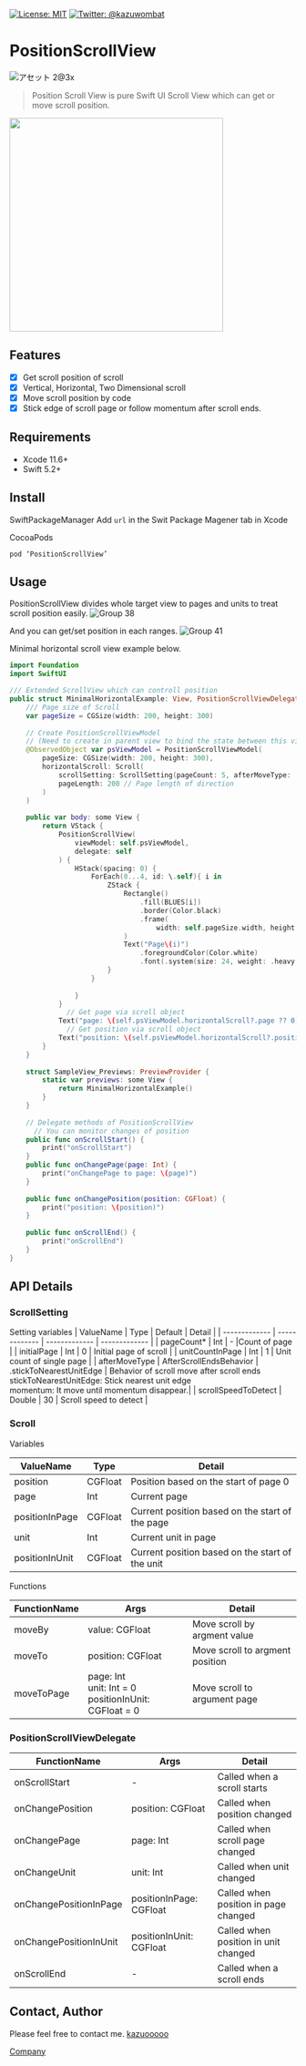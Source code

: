 [![License: MIT](https://img.shields.io/badge/License-MIT-yellow.svg)](https://opensource.org/licenses/MIT)
<a href="https://twitter.com/kazuwombat">
	<img src="https://img.shields.io/badge/contact-@kazuwombat-blue.svg?style=flat" alt="Twitter: @kazuwombat" />
</a>
# PositionScrollView
![アセット 2@3x](https://user-images.githubusercontent.com/6919381/92070946-70453200-ede8-11ea-9960-dca19aebd2eb.png)

> Position Scroll View is  pure Swift UI Scroll View which can get or move scroll position.

<img src="https://user-images.githubusercontent.com/6919381/92070990-94a10e80-ede8-11ea-8a70-a9e55bfcb513.gif" data-canonical-src="https://gyazo.com/eb5c5741b6a9a16c692170a41a49c858.png" width="375" />

##  Features
- [x] Get scroll position of scroll
- [x] Vertical, Horizontal,  Two Dimensional scroll
- [x] Move scroll position by code
- [x] Stick edge of scroll page or follow momentum  after scroll ends.

## Requirements
* Xcode 11.6+
* Swift 5.2+

## Install
SwiftPackageManager
Add `url` in the Swit Package Magener tab in Xcode

CocoaPods

```
pod ‘PositionScrollView’ 
```

##  Usage
PositionScrollView divides whole target view to pages and units to treat scroll position easily.
![Group 38](https://user-images.githubusercontent.com/6919381/92071233-290b7100-ede9-11ea-92d9-0b574b9ea378.png)

And you can get/set position in each ranges.
![Group 41](https://user-images.githubusercontent.com/6919381/92072022-39245000-edeb-11ea-9eb3-fcc8ea3f6593.png)

Minimal horizontal scroll view example below.

```swift
import Foundation
import SwiftUI

/// Extended ScrollView which can controll position
public struct MinimalHorizontalExample: View, PositionScrollViewDelegate {
    /// Page size of Scroll
    var pageSize = CGSize(width: 200, height: 300)
    
    // Create PositionScrollViewModel
    // (Need to create in parent view to bind the state between this view and PositionScrollView)
    @ObservedObject var psViewModel = PositionScrollViewModel(
        pageSize: CGSize(width: 200, height: 300),
        horizontalScroll: Scroll(
            scrollSetting: ScrollSetting(pageCount: 5, afterMoveType: .stickNearestUnitEdge),
            pageLength: 200 // Page length of direction
        )
    )
   
    public var body: some View {
        return VStack {
            PositionScrollView(
                viewModel: self.psViewModel,
                delegate: self
            ) {
                HStack(spacing: 0) {
                    ForEach(0...4, id: \.self){ i in
                        ZStack {
                            Rectangle()
                                .fill(BLUES[i])
                                .border(Color.black)
                                .frame(
                                    width: self.pageSize.width, height: self.pageSize.height
                            )
                            Text("Page\(i)")
                                .foregroundColor(Color.white)
                                .font(.system(size: 24, weight: .heavy, design: .default))
                        }
                    }
                    
                }
            }
			  // Get page via scroll object
            Text("page: \(self.psViewModel.horizontalScroll?.page ?? 0)")
			  // Get position via scroll object
            Text("position: \(self.psViewModel.horizontalScroll?.position ?? 0)")
        }
    }
    
    struct SampleView_Previews: PreviewProvider {
        static var previews: some View {
            return MinimalHorizontalExample()
        }
    }
    
    // Delegate methods of PositionScrollView
	  // You can monitor changes of position
    public func onScrollStart() {
        print("onScrollStart")
    }
    public func onChangePage(page: Int) {
        print("onChangePage to page: \(page)")
    }
    
    public func onChangePosition(position: CGFloat) {
        print("position: \(position)")
    }
    
    public func onScrollEnd() {
        print("onScrollEnd")
    }
}
```

## API Details
### ScrollSetting
Setting variables
| ValueName  | Type | Default | Detail |
| ------------- | ------------- | ------------- | ------------- | 
| pageCount* | Int | - |Count of page |
| initialPage | Int | 0 | Initial page of scroll |
| unitCountInPage | Int | 1 | Unit count of single page |
| afterMoveType | AfterScrollEndsBehavior | .stickToNearestUnitEdge | Behavior of scroll move after scroll ends<br>  stickToNearestUnitEdge: Stick nearest unit edge<br>  momentum: It move until momentum disappear.|
| scrollSpeedToDetect | Double | 30 | Scroll speed to detect |

### Scroll
Variables

| ValueName  | Type | Detail |
| ------------- | ------------- | ------------- | 
| position | CGFloat | Position based on the start of page 0 |
| page | Int | Current page |
| positionInPage | CGFloat | Current position based on the start of the page |
| unit | Int | Current unit in page |
| positionInUnit | CGFloat | Current position based on the start of the unit |

Functions

| FunctionName | Args | Detail |
| ------------- | ------------- | ------------- | 
| moveBy | value: CGFloat | Move scroll by argment value |
| moveTo | position: CGFloat | Move scroll to argment position |
| moveToPage | page: Int <br> unit: Int = 0 <br> positionInUnit: CGFloat = 0 | Move scroll to argument page|

### PositionScrollViewDelegate

| FunctionName | Args | Detail |
| ------------- | ------------- | ------------- |
| onScrollStart | - | Called when a scroll starts|
| onChangePosition | position: CGFloat |Called when position changed|
| onChangePage | page: Int | Called when scroll page changed |
| onChangeUnit | unit: Int | Called when unit changed |
| onChangePositionInPage | positionInPage: CGFloat | Called when position in page changed |
| onChangePositionInUnit | positionInUnit: CGFloat | Called when position in unit changed | 
| onScrollEnd | - | Called when a scroll ends |


## Contact, Author
Please feel free to contact me.
[kazuooooo](https://github.com/kazuooooo)

[Company](https://wombat-tech.com)



